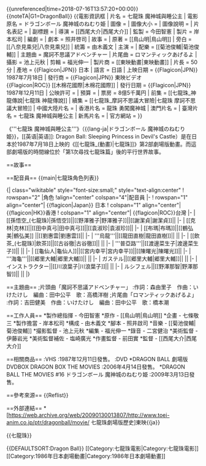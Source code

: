 {{unreferenced|time=2018-07-16T13:57:20+00:00}}
{{noteTA|G1=DragonBall}}
{{電影資訊框
| 片名     = 七龍珠 魔神城與睡公主
| 電影原名 = ドラゴンボール 魔神城のねむり姫
| 圖像     = 
| 圖像大小 = 
| 圖像說明 = 
| 片名表記 = 
| 副標題   = 
| 導演     = [[西尾大介|西尾大介]]
| 監製     = 今田智憲
| 製片     = 岸本松司
| 編劇     = 
| 劇本     = 照井啓司
| 故事     = 
| 原著     = [[鳥山明|鳥山明]]
| 旁白     = [[八奈見乘兒|八奈見乘兒]]
| 統籌     = 由木義文
| 主演     = 
| 配樂     = [[菊池俊輔|菊池俊輔]]
| 主題曲   = 魔訶不思議アドベンチャー
| 片尾曲   = ロマンティックあげるよ
| 攝影     = 池上元秋
| 剪輯     = 福光伸一
| 製片商   = [[東映動畫|東映動畫]]
| 片長     = 50分
| 產地     = {{Flagicon|JPN}} 日本
| 語言     = 日語
| 上映日期 = {{Flagicon|JPN}} 1987年7月18日
| 發行商   = {{Flagicon|JPN}} 東映ビデオ<br>{{Flagicon|ROC}} [[木棉花國際|木棉花國際]]
| 發行日期 = {{Flagicon|JPN}} 1987年12月11日
| 公映許可 = 
| 預算     = 
| 票房     = 8億5千萬円
| 前集     = [[七龍珠_神龍傳說|七龍珠 神龍傳說]]
| 續集     = [[七龍珠_摩訶不思議大冒險|七龍珠 摩訶不思議大冒險]]
| 中國大陸片名 = 
| 香港片名 = 龍珠 勇闖魔神城
| 澳門片名 = 
| 臺灣片名 = 七龍珠 魔神城與睡公主
| 新馬片名 = 
| 官方網站 = 
}}

《'''七龍珠 魔神城與睡公主'''》（{{lang-ja|ドラゴンボール 魔神城のねむり姫}}，[[英语|英语]]: Dragon Ball: Sleeping Princess in Devil's Castle）是在日本於1987年7月18日上映的《[[七龍珠_(動畫)|七龍珠]]》第2部劇場版動畫。而這部劇場版的時間線位於「第1次尋找七龍珠篇」後的平行世界故事。

==故事==

==配音員==
{{main|七龍珠角色列表}}

{| class="wikitable" style="font-size:small;" style="text-align:center"
! rowspan="2" |角色
!align="center" colspan="4"|配音員
|-
! rowspan="1" align="center"| {{flagicon|Japan}} 日本
! colspan="1" align="center"| {{flagicon|HK}}香港
! colspan="1" align="center"| {{flagicon|ROC}}台灣
|-
| [[孫悟空_(七龍珠)|孫悟空]]||[[野澤雅子|野澤雅子]]||[[謝潔貞|謝潔貞]]||
|-
| [[克林|克林]]||[[田中真弓|田中真弓]]||[[袁淑珍|袁淑珍]]|| 
|-
| [[布瑪|布瑪]]||[[鶴弘美|鶴弘美]] ||[[劉惠雲|劉惠雲]]||
|-
| '''烏龍'''||[[龍田直樹|龍田直樹]]|| ||
|-
| [[飲茶_(七龍珠)|飲茶]]||[[古谷徹|古谷徹]]|| ||
|-
| '''普亞路'''||[[渡邊菜生子|渡邊菜生子]]|| ||
|-
| [[龜仙人|龜仙人]]||[[宮内幸平|宮内幸平]]||[[陳曙光|陳曙光]]||
|-
| '''海龜'''||[[郷里大輔|郷里大輔]]|| ||
|-
| ガステル||[[郷里大輔|郷里大輔]]|| ||
|-
| インストラクター||[[川浪葉子|川浪葉子]]|| ||
|-
| ルシフェル||[[野澤那智|野澤那智]]|| ||
|}

==主題曲==
;片頭曲「魔訶不思議アドベンチャー」
:作詞：森由里子　作曲：いけたけし　編曲：田中公平　歌：高橋洋樹
;片尾曲「ロマンティックあげるよ」
:作詞：吉田健美　作曲：いけたけし　編曲：田中公平　歌：橋本潮

==工作人員==
*製作總指揮 - 今田智憲
*原作 - [[鳥山明|鳥山明]]
*企畫 - 七條敬三
*製作擔當 - 岸本松司
*構成 - 由木義文
*腳本 - 照井啟司
*音樂 - [[菊池俊輔|菊池俊輔]]
*撮影監督 - 池上元秋
*編集 - 福光伸一
*錄音 - 二宮健治
*美術監督 - 伊藤岩光
*美術監督補佐 - 塩崎廣光
*作畫監督 - 前田實
*監督 - [[西尾大介|西尾大介]]

==相關商品==
:VHS
:1987年12月11日發售。
:DVD
*DRAGON BALL 劇場版 DVDBOX DRAGON BOX THE MOVIES
:2006年4月14日發售。
*DRAGON BALL THE MOVIES #16 ドラゴンボール 魔神城のねむり姫
:2009年3月13日發售。

==參考來源==
{{Reflist}}

==外部連結==
*[https://web.archive.org/web/20090130013807/http://www.toei-anim.co.jp/ptr/dragonball/movie/ 七龍珠劇場版歷史]東映{{ja}}

{{七龍珠}}

{{DEFAULTSORT:Dragon Ball}}
[[Category:七龍珠電影|Category:七龍珠電影]]
[[Category:1986年日本劇場動畫|Category:1986年日本劇場動畫]]